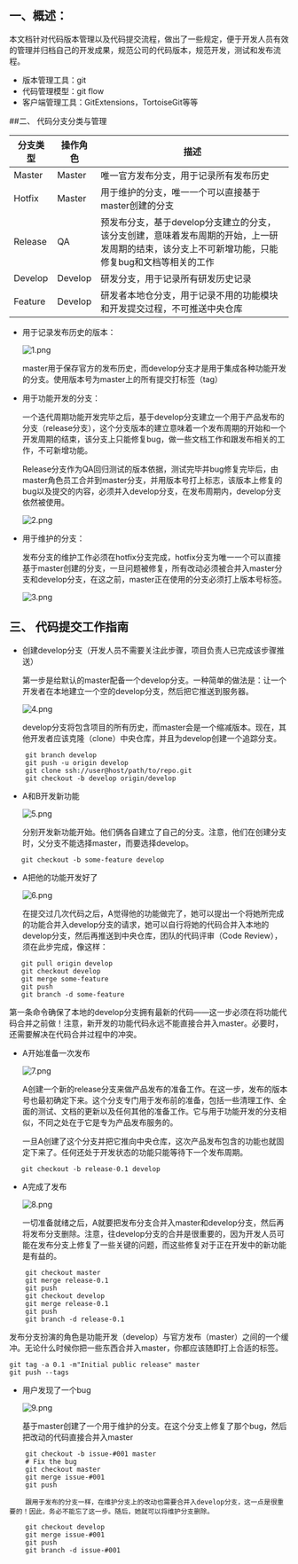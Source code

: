 ## 一、概述：
本文档针对代码版本管理以及代码提交流程，做出了一些规定，便于开发人员有效的管理并归档自己的开发成果，规范公司的代码版本，规范开发，测试和发布流程。
- 版本管理工具：git
- 代码管理模型：git flow
- 客户端管理工具：GitExtensions，TortoiseGit等等

##二、 代码分支分类与管理

分支类型 | 操作角色 | 描述 
---- | --- | --- 
Master| Master| 	唯一官方发布分支，用于记录所有发布历史
Hotfix	| Master| 	用于维护的分支，唯一一个可以直接基于master创建的分支
Release| 	QA	| 预发布分支，基于develop分支建立的分支，该分支创建，意味着发布周期的开始，上一研发周期的结束，该分支上不可新增功能，只能修复bug和文档等相关的工作
Develop| 	Develop	| 研发分支，用于记录所有研发历史记录
Feature	| Develop	| 研发者本地仓分支，用于记录不用的功能模块和开发提交过程，不可推送中央仓库
 
- 用于记录发布历史的版本：

  ![1.png](https://upload-images.jianshu.io/upload_images/13949310-06edbddd65257cea.png?imageMogr2/auto-orient/strip%7CimageView2/2/w/1240)

  master用于保存官方的发布历史，而develop分支才是用于集成各种功能开发的分支。使用版本号为master上的所有提交打标签（tag）
 
- 用于功能开发的分支：

    一个迭代周期功能开发完毕之后，基于develop分支建立一个用于产品发布的分支（release分支），这个分支版本的建立意味着一个发布周期的开始和一个开发周期的结束，该分支上只能修复bug，做一些文档工作和跟发布相关的工作，不可新增功能。

    Release分支作为QA回归测试的版本依据，测试完毕并bug修复完毕后，由master角色员工合并到master分支，并用版本号打上标志，该版本上修复的bug以及提交的内容，必须并入develop分支，在发布周期内，develop分支依然被使用。
 
    ![2.png](https://upload-images.jianshu.io/upload_images/13949310-92701579bd4ae347.png?imageMogr2/auto-orient/strip%7CimageView2/2/w/1240)
 
 - 用于维护的分支：

    发布分支的维护工作必须在hotfix分支完成，hotfix分支为唯一一个可以直接基于master创建的分支，一旦问题被修复，所有改动必须被合并入master分支和develop分支，在这之前，master正在使用的分支必须打上版本号标签。
 
    ![3.png](https://upload-images.jianshu.io/upload_images/13949310-8fe9818ebfcb3e7d.png?imageMogr2/auto-orient/strip%7CimageView2/2/w/1240)
 
## 三、 代码提交工作指南
- 创建develop分支（开发人员不需要关注此步骤，项目负责人已完成该步骤推送）
　
    
  第一步是给默认的master配备一个develop分支。一种简单的做法是：让一个开发者在本地建立一个空的develop分支，然后把它推送到服务器。
  
  ![4.png](https://upload-images.jianshu.io/upload_images/13949310-e1d808d36c65bc09.png?imageMogr2/auto-orient/strip%7CimageView2/2/w/1240)
  
  develop分支将包含项目的所有历史，而master会是一个缩减版本。现在，其他开发者应该克隆（clone）中央仓库，并且为develop创建一个追踪分支。

````
    git branch develop
    git push -u origin develop
    git clone ssh://user@host/path/to/repo.git
    git checkout -b develop origin/develop
````        
    
- A和B开发新功能
   
   ![5.png](https://upload-images.jianshu.io/upload_images/13949310-6c7db54dede409b4.png?imageMogr2/auto-orient/strip%7CimageView2/2/w/1240)
   
  分别开发新功能开始。他们俩各自建立了自己的分支。注意，他们在创建分支时，父分支不能选择master，而要选择develop。
 ``` 
    git checkout -b some-feature develop
 ``` 
- A把他的功能开发好了

    ![6.png](https://upload-images.jianshu.io/upload_images/13949310-c1a6f88cbd302921.png?imageMogr2/auto-orient/strip%7CimageView2/2/w/1240)
 
    在提交过几次代码之后，A觉得他的功能做完了，她可以提出一个将她所完成的功能合并入develop分支的请求，她可以自行将她的代码合并入本地的develop分支，然后再推送到中央仓库，团队的代码评审（Code Review），须在此步完成，像这样：

 ``` 
    git pull origin develop
    git checkout develop
    git merge some-feature
    git push
    git branch -d some-feature
 ``` 
    
第一条命令确保了本地的develop分支拥有最新的代码——这一步必须在将功能代码合并之前做！注意，新开发的功能代码永远不能直接合并入master。必要时，还需要解决在代码合并过程中的冲突。

- A开始准备一次发布
 
    ![7.png](https://upload-images.jianshu.io/upload_images/13949310-1d9801c1d0e54394.png?imageMogr2/auto-orient/strip%7CimageView2/2/w/1240)
 
    A创建一个新的release分支来做产品发布的准备工作。在这一步，发布的版本号也最初确定下来。这个分支专门用于发布前的准备，包括一些清理工作、全面的测试、文档的更新以及任何其他的准备工作。它与用于功能开发的分支相似，不同之处在于它是专为产品发布服务的。
     
    一旦A创建了这个分支并把它推向中央仓库，这次产品发布包含的功能也就固定下来了。任何还处于开发状态的功能只能等待下一个发布周期。

````
   git checkout -b release-0.1 develop
````

- A完成了发布

    ![8.png](https://upload-images.jianshu.io/upload_images/13949310-96981a69636591b9.png?imageMogr2/auto-orient/strip%7CimageView2/2/w/1240)
 
    一切准备就绪之后，A就要把发布分支合并入master和develop分支，然后再将发布分支删除。注意，往develop分支的合并是很重要的，因为开发人员可能在发布分支上修复了一些关键的问题，而这些修复对于正在开发中的新功能是有益的。　　
``` 
    git checkout master
    git merge release-0.1
    git push
    git checkout develop
    git merge release-0.1
    git push
    git branch -d release-0.1
 ``` 

   发布分支扮演的角色是功能开发（develop）与官方发布（master）之间的一个缓冲。无论什么时候你把一些东西合并入master，你都应该随即打上合适的标签。


``` 
git tag -a 0.1 -m"Initial public release" master
git push --tags
 ``` 
 
- 用户发现了一个bug

    ![9.png](https://upload-images.jianshu.io/upload_images/13949310-495dab15468689c9.png?imageMogr2/auto-orient/strip%7CimageView2/2/w/1240)
     
    基于master创建了一个用于维护的分支。在这个分支上修复了那个bug，然后把改动的代码直接合并入master

````
    git checkout -b issue-#001 master
    # Fix the bug
    git checkout master
    git merge issue-#001
    git push
````

        跟用于发布的分支一样，在维护分支上的改动也需要合并入develop分支，这一点是很重要的！因此，务必不能忘了这一步。随后，她就可以将维护分支删除。

````
    git checkout develop
    git merge issue-#001
    git push
    git branch -d issue-#001
````
